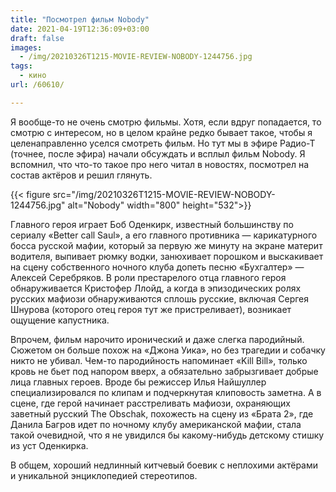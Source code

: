```yaml
---
title: "Посмотрел фильм Nobody"
date: 2021-04-19T12:36:09+03:00
draft: false
images:
  - /img/20210326T1215-MOVIE-REVIEW-NOBODY-1244756.jpg
tags:
  - кино
url: /60610/

---
```

 Я вообще-то не очень смотрю фильмы. Хотя, если вдруг попадается, то смотрю с интересом, но в целом крайне редко бывает такое, чтобы я целенаправленно уселся смотреть фильм. Но тут мы в эфире Радио-Т (точнее, после эфира) начали обсуждать и всплыл фильм Nobody. Я вспомнил, что что-то такое про него читал в новостях, посмотрел на состав актёров и решил глянуть.

{{< figure src="/img/20210326T1215-MOVIE-REVIEW-NOBODY-1244756.jpg" alt="Nobody" width="800" height="532">}}

Главного героя играет Боб Оденкирк, известный большинству по сериалу «Better call Saul», а его главного противника — карикатурного босса русской мафии, который за первую же минуту на экране материт водителя, выпивает рюмку водки, занюхивает порошком и выскакивает на сцену собственного ночного клуба допеть песню «Бухгалтер» — Алексей Серебряков. В роли престарелого отца главного героя обнаруживается Кристофер Ллойд, а когда в эпизодических ролях русских мафиози обнаруживаются сплошь русские, включая Сергея Шнурова (которого отец героя тут же пристреливает), возникает ощущение капустника.

Впрочем, фильм нарочито иронический и даже слегка пародийный. Сюжетом он больше похож на «Джона Уика», но без трагедии и собачку никто не убивал. Чем-то пародийность напоминает «Kill Bill», только кровь не бьет под напором вверх, а обязательно забрызгивает добрые лица главных героев. Вроде бы режиссер Илья Найшуллер специализировался по клипам и подчеркнутая клиповость заметна. А в сцене, где герой начинает расстреливать мафиози, охраняющих заветный русский The Obschak, похожесть на сцену из «Брата 2», где Данила Багров идет по ночному клубу американской мафии, стала такой очевидной, что я не увидился бы какому-нибудь детскому стишку из уст Оденкирка.

В общем, хороший недлинный китчевый боевик с неплохими актёрами и уникальной энциклопедией стереотипов.